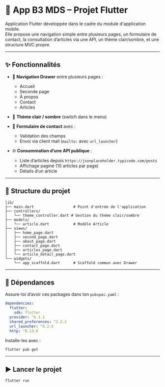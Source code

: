 # 📱 App B3 MDS – Projet Flutter

Application Flutter développée dans le cadre du module d'application mobile.  
Elle propose une navigation simple entre plusieurs pages, un formulaire de contact, la consultation d’articles via une API, un thème clair/sombre, et une structure MVC propre.

---

## ✨ Fonctionnalités

- 🧭 **Navigation Drawer** entre plusieurs pages :
  - Accueil
  - Seconde page
  - À propos
  - Contact
  - Articles

- 🎨 **Thème clair / sombre** (switch dans le menu)

- 📄 **Formulaire de contact** avec :
  - Validation des champs
  - Envoi via client mail (`mailto:` avec `url_launcher`)

- 🌐 **Consommation d’une API publique** :
  - Liste d’articles depuis `https://jsonplaceholder.typicode.com/posts`
  - Affichage paginé (10 articles par page)
  - Détails d’un article

---

## 🧱 Structure du projet

```
lib/
├── main.dart                  # Point d'entrée de l'application
├── controllers/
│   └── theme_controller.dart # Gestion du thème clair/sombre
├── models/
│   └── article.dart           # Modèle Article
├── views/
│   ├── home_page.dart
│   ├── second_page.dart
│   ├── about_page.dart
│   ├── contact_page.dart
│   ├── articles_page.dart
│   └── article_detail_page.dart
└── widgets/
    └── app_scaffold.dart      # Scaffold commun avec Drawer
```

---

## 🧪 Dépendances

Assure-toi d’avoir ces packages dans ton `pubspec.yaml` :

```yaml
dependencies:
  flutter:
    sdk: flutter
  provider: ^6.1.1
  shared_preferences: ^2.2.2
  url_launcher: ^6.2.5
  http: ^0.13.6
```

Installe-les avec :

```bash
flutter pub get
```

---

## ▶️ Lancer le projet

```bash
flutter run
```
